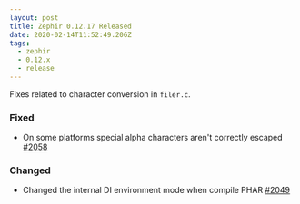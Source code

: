 ```yaml
---
layout: post
title: Zephir 0.12.17 Released
date: 2020-02-14T11:52:49.206Z
tags:
  - zephir
  - 0.12.x
  - release
---
```

Fixes related to character conversion in `filer.c`.

### Fixed
- On some platforms special alpha characters aren't correctly escaped
  [#2058](https://github.com/zephir-lang/zephir/pull/2058)

### Changed
- Changed the internal DI environment mode when compile PHAR
  [#2049](https://github.com/zephir-lang/zephir/pull/2049)
